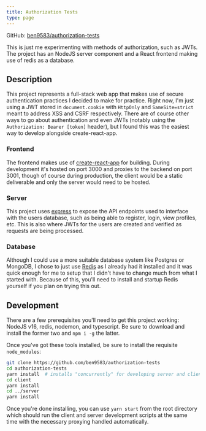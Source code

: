 ```yaml
---
title: Authorization Tests
type: page
---
```


GitHub: [ben9583/authorization-tests](https://github.com/ben9583/authorization-tests)

This is just me experimenting with methods of authorization, such as JWTs. The project has an NodeJS server component and a React frontend making use of redis as a database.

## Description

This project represents a full-stack web app that makes use of secure authentication practices I decided to make for practice. Right now, I'm just using a JWT stored in `document.cookie` with `HttpOnly` and `SameSite=strict` meant to address XSS and CSRF respectively. There are of course other ways to go about authentication and even JWTs (notably using the `Authorization: Bearer [token]` header), but I found this was the easiest way to develop alongside create-react-app.

### Frontend

The frontend makes use of [create-react-app](https://github.com/facebook/create-react-app) for building. During development it's hosted on port 3000 and proxies to the backend on port 3001, though of course during production, the client would be a static deliverable and only the server would need to be hosted.

### Server

This project uses [express](https://github.com/expressjs/express) to expose the API endpoints used to interface with the users database, such as being able to register, login, view profiles, etc. This is also where JWTs for the users are created and verified as requests are being processed.

### Database

Although I could use a more suitable database system like Postgres or MongoDB, I chose to just use [Redis](https://github.com/redis/redis) as I already had it installed and it was quick enough for me to setup that I didn't have to change much from what I started with. Because of this, you'll need to install and startup Redis yourself if you plan on trying this out.

## Development

There are a few prerequisites you'll need to get this project working: NodeJS v16, redis, nodemon, and typescript. Be sure to download and install the former two and `npm i -g` the latter.

Once you've got these tools installed, be sure to install the requisite `node_modules`:

```sh
git clone https://github.com/ben9583/authorization-tests
cd authorization-tests
yarn install  # installs "concurrently" for developing server and client at the same time as well as prettier
cd client
yarn install
cd ../server
yarn install
```

Once you're done installing, you can use `yarn start` from the root directory which should run the client and server development scripts at the same time with the necessary proxying handled automatically.
